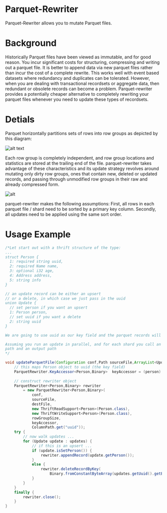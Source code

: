 # Parquet-Rewriter
 Parquet-Rewriter allows you to mutate Parquet files. 
 
# Background


Historically Parquet files have been viewed as immutable, and for good reason. You incur significant costs for structuring, compressing and writing out a parquet file. It is better to append data via new parquet files rather than incur the cost of a complete rewrite. This works well with event based datasets where redundancy and duplicates can be tolerated. However, when you are dealing with transactional recordsets or aggregate data, then redundant or obsolete records can become a problem. Parquet-rewriter provides a potentially cheaper alternative to completely rewriting your parquet files whenever you need to update these types of recordsets. 

# Detials

Parquet horizontally partitions sets of rows into row groups as depicted by this diagram:

![alt text](https://camo.githubusercontent.com/0f0b52f7405720585ed7303c9ff317f272ebba19/68747470733a2f2f7261772e6769746875622e636f6d2f6170616368652f706172717565742d666f726d61742f6d61737465722f646f632f696d616765732f46696c654c61796f75742e676966)

Each row group is completely independent, and row group locations and statistics are stored at the trailing end of the file. parquet-rewriter takes advantage of these characteristics and its update strategy revolves around mutating only dirty row groups, ones that contain new, deleted or updated records, and passing through unmodified row groups in their raw and already compressed form. 

![alt](https://factual.github.io/parquet-rewriter/img/workflow_smaller.png)



parquet-rewriter makes the following assumptions: First, all rows in each parquet file / shard need to be sorted by a primary key column. Secondly, all updates need to be applied using the same sort order. 

# Usage Example

```java
/*Let start out with a thrift structure of the type:
...
struct Person {
  1: required string uuid,
  2: required Name name,
  3: optional i32 age,
  4: Address address,
  5: string info
}

// an update record can be either an upsert 
// or a delete, in which case we just pass in the uuid
union Update { 
  // set person if you want an upsert
  1: Person person,
  // set uuid if you want a delete
  2: string uuid
}

We are going to use uuid as our key field and the parquet records will be sorted and partitioned into N shards

Assuming you run an update in parallel, and for each shard you call an update function that takes an input 
path and an output path
*/

void updateParquetFile(Configuration conf,Path sourceFile,ArrayList<Update> sortedUpdateRecords,Path destFile) {
    // this maps Person object to uuid (the key field)
    ParquetRewriter.KeyAccessor<Person,Binary>  keyAccessor = (person) -> { return Binary.fromConstantByteArray(person.getUuid().getBytes()); };
    
    // construct rewriter object 
    ParquetRewriter<Person,Binary> rewriter 
        = new ParquetRewriter<Person,Binary>(
            conf,
            sourceFile,
            destFile,
            new ThriftReadSupport<Person>(Person.class),
            new ThriftWriteSupport<Person>(Person.class),
            rowGroupSize,
            keyAccessor,
            ColumnPath.get("uuid"));    
    try { 
        // now walk updates ...
        for (Update update : updates) { 
            // if this is an upsert ... 
            if (update.isSetPerson()) { 
                rewriter.appendRecord(update.getPerson());
            }
            else { 
                rewriter.deleteRecordByKey(
                    Binary.fromConstantByteArray(updates.getUuid().getBytes()));
            }
        }
    }
    finally { 
        rewriter.close();
    }
}


```

